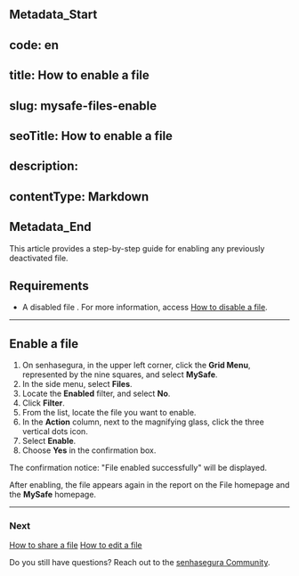 ## Metadata_Start 
## code: en
## title: How to enable a file 
## slug: mysafe-files-enable 
## seoTitle: How to enable a file 
## description:  
## contentType: Markdown 
## Metadata_End
This article provides a step-by-step guide for enabling any previously deactivated file.

## Requirements
* A disabled file . For more information, access [How to disable a file](/v3-32/docs/mysafe-files-disable).

***
## Enable a file

1. On senhasegura, in the upper left corner, click the **Grid Menu**, represented by the nine squares, and select **MySafe**.
2. In the side menu, select **Files**. 
3. Locate the **Enabled** filter, and select **No**.
5. Click **Filter**.
6. From the list, locate the file you want to enable.
7. In the **Action** column, next to the magnifying glass, click the three vertical dots icon.
8. Select **Enable**.
9. Choose **Yes** in the confirmation box.

The confirmation notice: "File enabled successfully" will be displayed. 

After enabling, the file appears again in the report on the File homepage and the **MySafe** homepage.
***

### Next
[How to share a file](/v3-32/docs/mysafe-file-share)
[How to edit a file](/v3-32/docs/mysafe-file-edit)

Do you still have questions? Reach out to the [senhasegura Community](https://community.senhasegura.io/).
